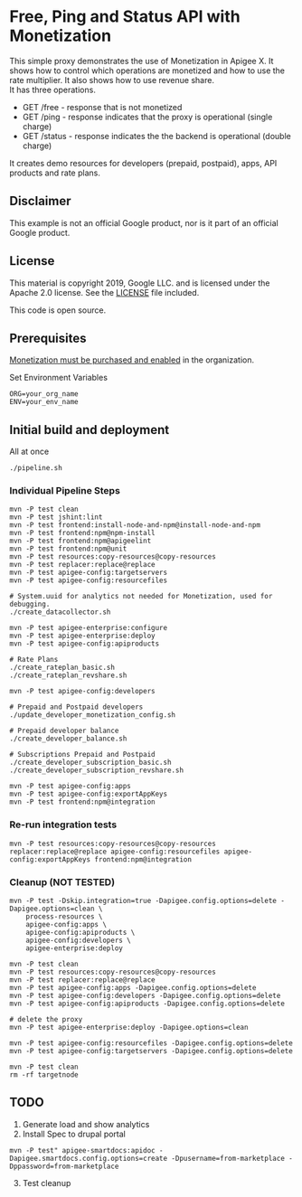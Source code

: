 # Free, Ping and Status API with Monetization

This simple proxy demonstrates the use of Monetization in Apigee X.
It shows how to control which operations are monetized and how to use the rate multiplier. It also shows how to use revenue share.\
It has three operations.
* GET /free - response that is not monetized
* GET /ping - response indicates that the proxy is operational (single charge)
* GET /status - response indicates the the backend is operational (double charge)

It creates demo resources for developers (prepaid, postpaid), apps, API products and rate plans.

## Disclaimer

This example is not an official Google product, nor is it part of an official Google product.

## License

This material is copyright 2019, Google LLC. and is licensed under the Apache 2.0 license.
See the [LICENSE](LICENSE) file included.

This code is open source.

## Prerequisites
[Monetization must be purchased and enabled](https://cloud.google.com/apigee/docs/api-platform/monetization/enable) in the organization.

Set Environment Variables
```
ORG=your_org_name
ENV=your_env_name
```

## Initial build and deployment
All at once
```
./pipeline.sh
```

### Individual Pipeline Steps
```
mvn -P test clean
mvn -P test jshint:lint
mvn -P test frontend:install-node-and-npm@install-node-and-npm
mvn -P test frontend:npm@npm-install
mvn -P test frontend:npm@apigeelint
mvn -P test frontend:npm@unit
mvn -P test resources:copy-resources@copy-resources
mvn -P test replacer:replace@replace
mvn -P test apigee-config:targetservers
mvn -P test apigee-config:resourcefiles

# System.uuid for analytics not needed for Monetization, used for debugging.
./create_datacollector.sh

mvn -P test apigee-enterprise:configure
mvn -P test apigee-enterprise:deploy
mvn -P test apigee-config:apiproducts

# Rate Plans
./create_rateplan_basic.sh
./create_rateplan_revshare.sh

mvn -P test apigee-config:developers

# Prepaid and Postpaid developers
./update_developer_monetization_config.sh

# Prepaid developer balance
./create_developer_balance.sh

# Subscriptions Prepaid and Postpaid
./create_developer_subscription_basic.sh
./create_developer_subscription_revshare.sh

mvn -P test apigee-config:apps
mvn -P test apigee-config:exportAppKeys
mvn -P test frontend:npm@integration
```

### Re-run integration tests
```
mvn -P test resources:copy-resources@copy-resources replacer:replace@replace apigee-config:resourcefiles apigee-config:exportAppKeys frontend:npm@integration
```

### Cleanup (NOT TESTED)
```
mvn -P test -Dskip.integration=true -Dapigee.config.options=delete -Dapigee.options=clean \
    process-resources \
    apigee-config:apps \
    apigee-config:apiproducts \
    apigee-config:developers \
    apigee-enterprise:deploy

mvn -P test clean
mvn -P test resources:copy-resources@copy-resources
mvn -P test replacer:replace@replace
mvn -P test apigee-config:apps -Dapigee.config.options=delete
mvn -P test apigee-config:developers -Dapigee.config.options=delete
mvn -P test apigee-config:apiproducts -Dapigee.config.options=delete

# delete the proxy
mvn -P test apigee-enterprise:deploy -Dapigee.options=clean

mvn -P test apigee-config:resourcefiles -Dapigee.config.options=delete
mvn -P test apigee-config:targetservers -Dapigee.config.options=delete

mvn -P test clean
rm -rf targetnode
```
## TODO
1. Generate load and show analytics
2. Install Spec to drupal portal
```
mvn -P test" apigee-smartdocs:apidoc -Dapigee.smartdocs.config.options=create -Dpusername=from-marketplace -Dppassword=from-marketplace
```
3. Test cleanup
